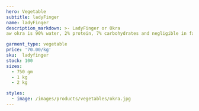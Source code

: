 ```yaml
---
hero: Vegetable
subtitle: ladyFinger
name: ladyFinger
description_markdown: >- LadyFinger or Okra
aw okra is 90% water, 2% protein, 7% carbohydrates and negligible in fat. In a 100 gram amount, raw okra is rich (20% or more of the Daily Value, DV) in dietary fiber, vitamin C and vitamin K, with moderate contents of thiamin, folate and magnesium.

garment_type: vegetable
price: '70.00/kg'
sku:  ladyfinger
stock: 100
sizes:
  - 750 gm
  - 1 kg
  - 2 kg

styles:
  - image: /images/products/vegetables/okra.jpg
---
```

